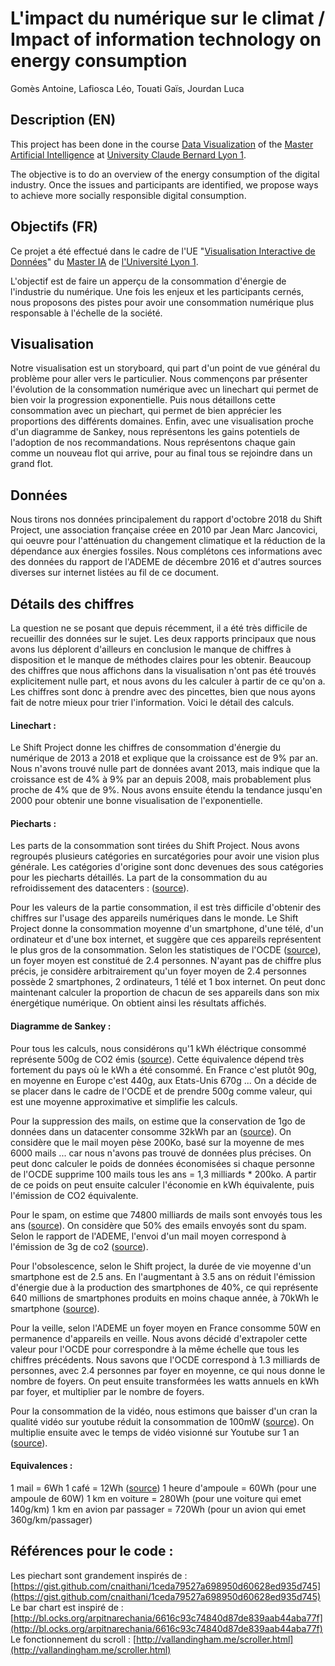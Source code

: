 # L'impact du numérique sur le climat / Impact of information technology on energy consumption

Gomès Antoine, Lafiosca Léo, Touati Gaïs, Jourdan Luca
## Description (EN)
This project has been done in the course [Data Visualization](https://lyondataviz.github.io/teaching/lyon1-m2/2018/) of the [Master Artificial Intelligence](http://master-info.univ-lyon1.fr/IA/) at [University Claude Bernard Lyon 1](https://www.univ-lyon1.fr/).

The objective is to do an overview of the energy consumption of the digital industry. Once the issues and participants are identified, we propose ways to achieve more socially responsible digital consumption.

## Objectifs (FR)
Ce projet a été effectué dans le cadre de l'UE "[Visualisation Interactive de Données](https://lyondataviz.github.io/teaching/lyon1-m2/2018/)" du [Master IA](http://master-info.univ-lyon1.fr/IA/) de [l'Université Lyon 1](https://www.univ-lyon1.fr/).

L'objectif est de faire un apperçu de la consommation d'énergie de l'industrie du numérique. Une fois les enjeux et les participants cernés, nous proposons des pistes pour avoir une consommation numérique plus responsable à l'échelle de la société.

## Visualisation
Notre visualisation est un storyboard, qui part d'un point de vue général du problème pour aller vers le particulier. Nous commençons par présenter l'évolution de la consommation numérique avec un linechart qui permet de bien voir la progression exponentielle. Puis nous détaillons cette consommation avec un piechart, qui permet de bien apprécier les proportions des différents domaines. Enfin, avec une visualisation proche d'un diagramme de Sankey, nous représentons les gains potentiels de l'adoption de nos recommandations. Nous représentons chaque gain comme un nouveau flot qui arrive, pour au final tous se rejoindre dans un grand flot.

## Données

Nous tirons nos données principalement du rapport d'octobre 2018 du Shift Project, une association française créee en 2010 par Jean Marc Jancovici, qui oeuvre pour l'atténuation du changement climatique et la réduction de la dépendance aux énergies fossiles. Nous complétons ces informations avec des données du rapport de l'ADEME de décembre 2016 et d'autres sources diverses sur internet listées au fil de ce document.

## Détails des chiffres
  
La question ne se posant que depuis récemment, il a été très difficile de recueillir des données sur le sujet. Les deux rapports principaux que nous avons lus déplorent d'ailleurs en conclusion le manque de chiffres à disposition et le manque de méthodes claires pour les obtenir. Beaucoup des chiffres que nous affichons dans la visualisation n'ont pas été trouvés explicitement nulle part, et nous avons du les calculer à partir de ce qu'on a. Les chiffres sont donc à prendre avec des pincettes, bien que nous ayons fait de notre mieux pour trier l'information. Voici le détail des calculs.

#### Linechart :

Le Shift Project donne les chiffres de consommation d'énergie du numérique de 2013 a 2018 et explique que la croissance est de 9% par an. Nous n'avons trouvé nulle part de données avant 2013, mais indique que la croissance est de 4% à 9% par an depuis 2008, mais probablement plus proche de 4% que de 9%. Nous avons ensuite étendu la tendance jusqu'en 2000 pour obtenir une bonne visualisation de l'exponentielle.

#### Piecharts :

Les parts de la consommation sont tirées du Shift Project. Nous avons regroupés plusieurs catégories en surcatégories pour avoir une vision plus générale. Les catégories d'origine sont donc devenues des sous catégories pour les piecharts détaillés. La part de la consommation du au refroidissement des datacenters : ([source](https://www.filiere-3e.fr/2017/06/20/recuperer-lenergie-perdue-datacenters-mythe-realite/)).

Pour les valeurs de la partie consommation, il est très difficile d'obtenir des chiffres sur l'usage des appareils numériques dans le monde. Le Shift Project donne la consommation moyenne d'un smartphone, d'une télé, d'un ordinateur et d'une box internet, et suggère que ces appareils représentent le plus gros de la consommation. Selon les statistiques de l'OCDE ([source](http://www.oecd.org/fr/els/famille/basededonnees.htm)), un foyer moyen est constitué de 2.4 personnes. N'ayant pas de chiffre plus précis, je considère arbitrairement qu'un foyer moyen de 2.4 personnes possède 2 smartphones, 2 ordinateurs, 1 télé et 1 box internet. On peut donc maintenant calculer la proportion de chacun de ses appareils dans son mix énergétique numérique. On obtient ainsi les résultats affichés.

#### Diagramme de Sankey :

Pour tous les calculs, nous considérons qu'1 kWh éléctrique consommé représente 500g de CO2 émis ([source](https://www.greenit.fr/2009/04/24/combien-de-co2-degage-un-1-kwh-electrique/)).
Cette équivalence dépend très fortement du pays où le kWh a été consommé. En France c'est plutôt 90g, en moyenne en Europe c'est 440g, aux Etats-Unis 670g ... On a décide de se placer dans le cadre de l'OCDE et de prendre 500g comme valeur, qui est une moyenne approximative et simplifie les calculs.

Pour la suppression des mails, on estime que la conservation de 1go de données dans un datacenter consomme 32kWh par an ([source](https://en.reset.org/blog/save-planet-clean-your-inbox-12242015)). On considère que le mail moyen pèse 200Ko, basé sur la moyenne de mes 6000 mails ... car nous n'avons pas trouvé de données plus précises. On peut donc calculer le poids de données économisées si chaque personne de l'OCDE supprime 100 mails tous les ans = 1,3 milliards * 200ko. A partir de ce poids on peut ensuite calculer l'économie en kWh équivalente, puis l'émission de CO2 équivalente.

Pour le spam, on estime que 74800 milliards de mails sont envoyés tous les ans ([source](https://www.templafy.com/blog/how-many-emails-are-sent-every-day-top-email-statistics-your-business-needs-to-know/)). On considère que 50% des emails envoyés sont du spam. Selon le rapport de l'ADEME, l'envoi d'un mail moyen correspond à l'émission de 3g de co2 ([source](https://www.bfmtv.com/planete/les-spams-en-diminution-dans-nos-boites-mail-902851.html)).

Pour l'obsolescence, selon le Shift project, la durée de vie moyenne d'un smartphone est de 2.5 ans. En l'augmentant à 3.5 ans on réduit l'émission d'énergie due à la production des smartphones de 40%, ce qui représente 640 millions de smartphones produits en moins chaque année, à 70kWh le smartphone ([source](https://spectrum.ieee.org/energy/environment/your-phone-costs-energyeven-before-you-turn-it-on)).

Pour la veille, selon l'ADEME un foyer moyen en France consomme 50W en permanence d'appareils en veille. Nous avons décidé d'extrapoler cette valeur pour l'OCDE pour correspondre à la même échelle que tous les chiffres précédents. Nous savons que l'OCDE correspond à 1.3 milliards de personnes, avec 2.4 personnes par foyer en moyenne, ce qui nous donne le nombre de foyers. On peut ensuite transformées les watts annuels en kWh par foyer, et multiplier par le nombre de foyers.

Pour la consommation de la vidéo, nous estimons que baisser d'un cran la qualité vidéo sur youtube réduit la consommation de 100mW ([source](https://www.researchgate.net/profile/Mohammad_Hoque10/publication/267394699_Energy_Consumption_Anatomy_of_Live_Video_Streaming_from_a_Smartphone/links/544edf050cf26dda08901d22/Energy-Consumption-Anatomy-of-Live-Video-Streaming-from-a-Smartphone.pdf?origin=publication_detail)). On multiplie ensuite avec le temps de vidéo visionné sur Youtube sur 1 an ([source](https://www.webrankinfo.com/dossiers/youtube/chiffres-statistiques)).

#### Equivalences :

1 mail = 6Wh
1 café = 12Wh ([source](http://stockage.univ-valenciennes.fr/EcoPEM/BoiteB/co/III_d.html))
1 heure d'ampoule = 60Wh (pour une ampoule de 60W)
1 km en voiture = 280Wh (pour une voiture qui emet 140g/km)
1 km en avion par passager = 720Wh (pour un avion qui emet 360g/km/passager)

## Références pour le code :

Les piechart sont grandement inspirés de : [https://gist.github.com/cnaithani/1ceda79527a698950d60628ed935d745](https://gist.github.com/cnaithani/1ceda79527a698950d60628ed935d745)  
Le bar chart est inspiré de : [http://bl.ocks.org/arpitnarechania/6616c93c74840d87de839aab44aba77f](http://bl.ocks.org/arpitnarechania/6616c93c74840d87de839aab44aba77f)  
Le fonctionnement du scroll : [http://vallandingham.me/scroller.html](http://vallandingham.me/scroller.html)  



